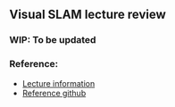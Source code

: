 ## Visual SLAM lecture review

### WIP: To be updated

### Reference: 
* [Lecture information](./https://slamnerd.oopy.io/)
* [Reference github](./https://github.com/JustWon/visual_slam_lecture)